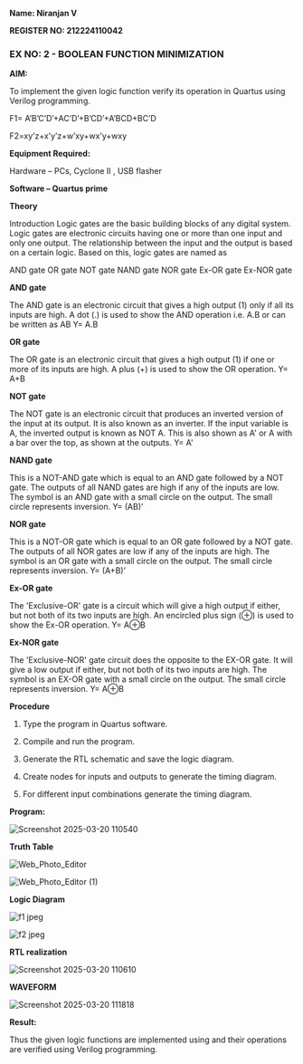 **Name: Niranjan V**

**REGISTER NO: 212224110042**

### EX NO: 2 - BOOLEAN FUNCTION MINIMIZATION

**AIM:**

To implement the given logic function verify its operation in Quartus using Verilog programming.

F1= A’B’C’D’+AC’D’+B’CD’+A’BCD+BC’D 

F2=xy’z+x’y’z+w’xy+wx’y+wxy

**Equipment Required:**

Hardware – PCs, Cyclone II , USB flasher

**Software – Quartus prime**

**Theory**

Introduction Logic gates are the basic building blocks of any digital system. Logic gates are electronic circuits having one or more than one input and only one output. The relationship between the input and the output is based on a certain logic. Based on this, logic gates are named as

AND gate OR gate NOT gate NAND gate NOR gate Ex-OR gate Ex-NOR gate

**AND gate**

The AND gate is an electronic circuit that gives a high output (1) only if all its inputs are high. A dot (.) is used to show the AND operation i.e. A.B or can be written as AB
Y= A.B

**OR gate** 

The OR gate is an electronic circuit that gives a high output (1) if one or more of its inputs are high. A plus (+) is used to show the OR operation.
Y= A+B

**NOT gate**

The NOT gate is an electronic circuit that produces an inverted version of the input at its output. It is also known as an inverter. If the input variable is A, the inverted output is known as NOT A. This is also shown as A' or A with a bar over the top, as shown at the outputs.
Y= A'

**NAND gate**

This is a NOT-AND gate which is equal to an AND gate followed by a NOT gate. The outputs of all NAND gates are high if any of the inputs are low. The symbol is an AND gate with a small circle on the output. The small circle represents inversion.
Y= (AB)’

**NOR gate**

This is a NOT-OR gate which is equal to an OR gate followed by a NOT gate. The outputs of all NOR gates are low if any of the inputs are high. The symbol is an OR gate with a small circle on the output. The small circle represents inversion.
Y= (A+B)’

**Ex-OR gate**

The 'Exclusive-OR' gate is a circuit which will give a high output if either, but not both of its two inputs are high. An encircled plus sign (⊕) is used to show the Ex-OR operation.
Y= A⊕B

**Ex-NOR gate**

The 'Exclusive-NOR' gate circuit does the opposite to the EX-OR gate. It will give a low output if either, but not both of its two inputs are high. The symbol is an EX-OR gate with a small circle on the output. The small circle represents inversion.
Y= A⊕B


**Procedure**

1.	Type the program in Quartus software.

2.	Compile and run the program.

3.	Generate the RTL schematic and save the logic diagram.

4.	Create nodes for inputs and outputs to generate the timing diagram.

5.	For different input combinations generate the timing diagram.


**Program:**

![Screenshot 2025-03-20 110540](https://github.com/user-attachments/assets/76d94040-d131-4bcd-b178-d95b6dc5c189)


**Truth Table**

![Web_Photo_Editor](https://github.com/user-attachments/assets/f2184889-a0c0-45e0-9e93-dc69780e7622)

![Web_Photo_Editor (1)](https://github.com/user-attachments/assets/c289b56b-3b37-4774-8366-5ebc01a25a2d)


**Logic Diagram**

![f1 jpeg](https://github.com/user-attachments/assets/045a9076-ba86-48d2-864f-31640527fc72)

![f2 jpeg](https://github.com/user-attachments/assets/8ec98cd4-48b9-4e8e-9d94-150d643213c4)


**RTL realization**

![Screenshot 2025-03-20 110610](https://github.com/user-attachments/assets/256901cd-0a9c-4181-918e-6600f94bcf49)


**WAVEFORM**

![Screenshot 2025-03-20 111818](https://github.com/user-attachments/assets/f3be04c5-ae7e-4ff9-a71f-032b7782c504)


**Result:**

Thus the given logic functions are implemented using and their operations are verified using Verilog programming.

